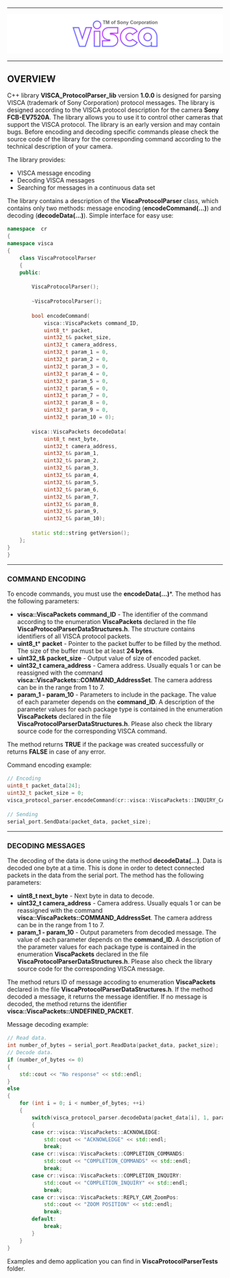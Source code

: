 ***
![VCODEC](_static/VISCA_logo_with_borders.png)
***


## 
## OVERVIEW
C++ library **VISCA_ProtocolParser_lib** version **1.0.0** is designed for parsing VISCA (trademark of Sony Corporation) protocol messages. The library is designed according to the VISCA protocol description for the camera **Sony FCB-EV7520A**. The library allows you to use it to control other cameras that support the VISCA protocol. The library is an early version and may contain bugs. Before encoding and decoding specific commands please check the source code of the library for the corresponding command according to the technical description of your camera.

The library provides:
* VISCA message encoding
* Decoding VISCA messages
* Searching for messages in a continuous data set

The library contains a description of the **ViscaProtocolParser** class, which contains only two methods: message encoding (**encodeCommand(...)**) and decoding (**decodeData(...)**). Simple interface for easy use:


```c++
namespace  cr
{
namespace visca
{
    class ViscaProtocolParser
    {
    public:

        ViscaProtocolParser();

        ~ViscaProtocolParser();

        bool encodeCommand(
            visca::ViscaPackets command_ID,
            uint8_t* packet,
            uint32_t& packet_size,
            uint32_t camera_address,
            uint32_t param_1 = 0,
            uint32_t param_2 = 0,
            uint32_t param_3 = 0,
            uint32_t param_4 = 0,
            uint32_t param_5 = 0,
            uint32_t param_6 = 0,
            uint32_t param_7 = 0,
            uint32_t param_8 = 0,
            uint32_t param_9 = 0,
            uint32_t param_10 = 0);

        visca::ViscaPackets decodeData(
            uint8_t next_byte,
            uint32_t camera_address,
            uint32_t& param_1,
            uint32_t& param_2,
            uint32_t& param_3,
            uint32_t& param_4,
            uint32_t& param_5,
            uint32_t& param_6,
            uint32_t& param_7,
            uint32_t& param_8,
            uint32_t& param_9,
            uint32_t& param_10);

        static std::string getVersion();      
    };
}
}
```

***
### COMMAND ENCODING
To encode commands, you must use the **encodeData(...)***. The method has the following parameters:
* **visca::ViscaPackets command_ID** - The identifier of the command according to the enumeration **ViscaPackets** declared in the file **ViscaProtocolParserDataStructures.h**. The structure contains identifiers of all VISCA protocol packets.
* **uint8_t*** **packet** - Pointer to the packet buffer to be filled by the method. The size of the buffer must be at least **24 bytes**.
* **uint32_t& packet_size** - Output value of size of encoded packet.
* **uint32_t camera_address** - Camera address. Usually equals 1 or can be reassigned with the command **visca::ViscaPackets::COMMAND_AddressSet**. The camera address can be in the range from 1 to 7.
* **param_1 - param_10** - Parameters to include in the package. The value of each parameter depends on the **command_ID**. A description of the parameter values for each package type is contained in the enumeration **ViscaPackets** declared in the file **ViscaProtocolParserDataStructures.h**. Please also check the library source code for the corresponding VISCA command.

The method returns **TRUE** if the package was created successfully or returns **FALSE** in case of any error.

Command encoding example:
```c++
// Encoding
uint8_t packet_data[24];
uint32_t packet_size = 0;
visca_protocol_parser.encodeCommand(cr::visca::ViscaPackets::INQUIRY_CAM_ZoomPosInq, packet_data, packet_size, 1, 1);

// Sending
serial_port.SendData(packet_data, packet_size);
```

***
### DECODING MESSAGES
The decoding of the data is done using the method **decodeData(...)**. Data is decoded one byte at a time. This is done in order to detect connected packets in the data from the serial port. The method has the following parameters:
* **uint8_t next_byte** - Next byte in data to decode.
* **uint32_t camera_address** - Camera address. Usually equals 1 or can be reassigned with the command **visca::ViscaPackets::COMMAND_AddressSet**. The camera address can be in the range from 1 to 7.
* **param_1 - param_10** - Output parameters from decoded message. The value of each parameter depends on the **command_ID**. A description of the parameter values for each package type is contained in the enumeration **ViscaPackets** declared in the file **ViscaProtocolParserDataStructures.h**. Please also check the library source code for the corresponding VISCA message.

The method returs ID of message accoding to enumeration **ViscaPackets** declared in the file **ViscaProtocolParserDataStructures.h**. If the method decoded a message, it returns the message identifier. If no message is decoded, the method returns the identifier **visca::ViscaPackets::UNDEFINED_PACKET**.

Message decoding example:
```c++
// Read data.
int number_of_bytes = serial_port.ReadData(packet_data, packet_size);
// Decode data.
if (number_of_bytes <= 0)
{
    std::cout << "No response" << std::endl;
}
else
{
    for (int i = 0; i < number_of_bytes; ++i)
    {
        switch(visca_protocol_parser.decodeData(packet_data[i], 1, param_1, param_2, param_3, param_4, param_5, param_6, param_7, param_8, param_9, param_10))
        {
        case cr::visca::ViscaPackets::ACKNOWLEDGE:
            std::cout << "ACKNOWLEDGE" << std::endl;
            break;
        case cr::visca::ViscaPackets::COMPLETION_COMMANDS:
            std::cout << "COMPLETION_COMMANDS" << std::endl;
            break;
        case cr::visca::ViscaPackets::COMPLETION_INQUIRY:
            std::cout << "COMPLETION_INQUIRY" << std::endl;
            break;
        case cr::visca::ViscaPackets::REPLY_CAM_ZoomPos:
            std::cout << "ZOOM POSITION" << std::endl;
            break;
        default:
            break;
        }
    }
}
```

Examples and demo application you can find in **ViscaProtocolParserTests** folder.
